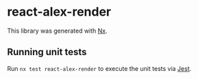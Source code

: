 # react-alex-render

This library was generated with [Nx](https://nx.dev).

## Running unit tests

Run `nx test react-alex-render` to execute the unit tests via [Jest](https://jestjs.io).
